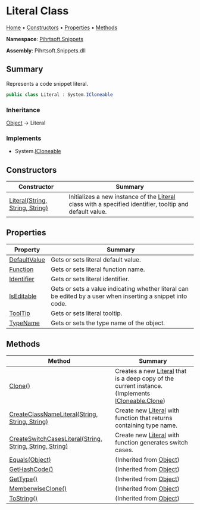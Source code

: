# Literal Class

[Home](../../../README.md) &#x2022; [Constructors](#constructors) &#x2022; [Properties](#properties) &#x2022; [Methods](#methods)

**Namespace**: [Pihrtsoft.Snippets](../README.md)

**Assembly**: Pihrtsoft\.Snippets\.dll

## Summary

Represents a code snippet literal\.

```csharp
public class Literal : System.ICloneable
```

### Inheritance

[Object](https://docs.microsoft.com/en-us/dotnet/api/system.object) &#x2192; Literal

### Implements

* System\.[ICloneable](https://docs.microsoft.com/en-us/dotnet/api/system.icloneable)

## Constructors

| Constructor | Summary |
| ----------- | ------- |
| [Literal(String, String, String)](-ctor/README.md) | Initializes a new instance of the [Literal](./README.md) class with a specified identifier, tooltip and default value\. |

## Properties

| Property | Summary |
| -------- | ------- |
| [DefaultValue](DefaultValue/README.md) | Gets or sets literal default value\. |
| [Function](Function/README.md) | Gets or sets literal function name\. |
| [Identifier](Identifier/README.md) | Gets or sets literal identifier\. |
| [IsEditable](IsEditable/README.md) | Gets or sets a value indicating whether literal can be edited by a user when inserting a snippet into code\. |
| [ToolTip](ToolTip/README.md) | Gets or sets literal tooltip\. |
| [TypeName](TypeName/README.md) | Gets or sets the type name of the object\. |

## Methods

| Method | Summary |
| ------ | ------- |
| [Clone()](Clone/README.md) | Creates a new [Literal](./README.md) that is a deep copy of the current instance\. \(Implements [ICloneable.Clone](https://docs.microsoft.com/en-us/dotnet/api/system.icloneable.clone)\) |
| [CreateClassNameLiteral(String, String, String)](CreateClassNameLiteral/README.md) | Create new [Literal](./README.md) with function that returns containing type name\. |
| [CreateSwitchCasesLiteral(String, String, String, String)](CreateSwitchCasesLiteral/README.md) | Create new [Literal](./README.md) with function generates switch cases\. |
| [Equals(Object)](https://docs.microsoft.com/en-us/dotnet/api/system.object.equals) |  \(Inherited from [Object](https://docs.microsoft.com/en-us/dotnet/api/system.object)\) |
| [GetHashCode()](https://docs.microsoft.com/en-us/dotnet/api/system.object.gethashcode) |  \(Inherited from [Object](https://docs.microsoft.com/en-us/dotnet/api/system.object)\) |
| [GetType()](https://docs.microsoft.com/en-us/dotnet/api/system.object.gettype) |  \(Inherited from [Object](https://docs.microsoft.com/en-us/dotnet/api/system.object)\) |
| [MemberwiseClone()](https://docs.microsoft.com/en-us/dotnet/api/system.object.memberwiseclone) |  \(Inherited from [Object](https://docs.microsoft.com/en-us/dotnet/api/system.object)\) |
| [ToString()](https://docs.microsoft.com/en-us/dotnet/api/system.object.tostring) |  \(Inherited from [Object](https://docs.microsoft.com/en-us/dotnet/api/system.object)\) |

